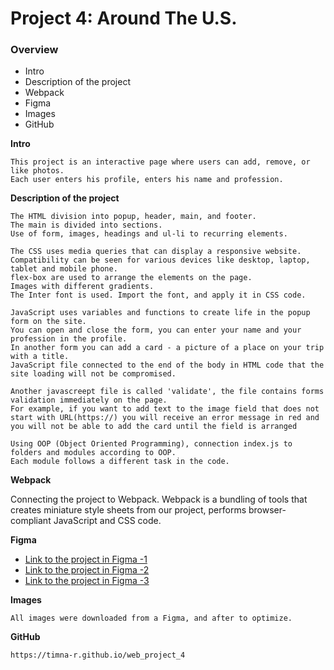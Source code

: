 # Project 4: Around The U.S.

### Overview
* Intro
* Description of the project
* Webpack
* Figma
* Images
* GitHub


**Intro**

    This project is an interactive page where users can add, remove, or like photos.
    Each user enters his profile, enters his name and profession.

**Description of the project**

    The HTML division into popup, header, main, and footer.
    The main is divided into sections.
    Use of form, images, headings and ul-li to recurring elements.

    The CSS uses media queries that can display a responsive website.
    Compatibility can be seen for various devices like desktop, laptop, tablet and mobile phone.
    flex-box are used to arrange the elements on the page.
    Images with different gradients.
    The Inter font is used. Import the font, and apply it in CSS code.

    JavaScript uses variables and functions to create life in the popup form on the site.
    You can open and close the form, you can enter your name and your profession in the profile.
    In another form you can add a card - a picture of a place on your trip with a title.
    JavaScript file connected to the end of the body in HTML code that the site loading will not be compromised.

    Another javascreept file is called 'validate', the file contains forms validation immediately on the page.
    For example, if you want to add text to the image field that does not start with URL(https://) you will receive an error message in red and you will not be able to add the card until the field is arranged

    Using OOP (Object Oriented Programming), connection index.js to folders and modules according to OOP.
    Each module follows a different task in the code.

**Webpack**

   Connecting the project to Webpack.
   Webpack is a bundling of tools that creates miniature style sheets from our project, performs browser-compliant JavaScript and CSS code.

**Figma**

* [Link to the project in Figma -1](https://www.figma.com/file/SurN1jaeEQIhuZEDMhmWWf/Sprint-4-Around-The-U.S.-desktop-mobile?node-id=0%3A1)
* [Link to the project in Figma -2](https://www.figma.com/file/m79HxYeZpOXRw0Tz2eZGOV/Sprint-5%3A-Around-The-U.S.-%7C-desktop-%2B-mobile?node-id=0%3A1)
* [Link to the project in Figma -3](https://www.figma.com/file/05izwsCh3F3UsBmHfHhUFQ/Sprint-6%3A-Around-The-U.S.?node-id=0%3A1)


**Images**

    All images were downloaded from a Figma, and after to optimize.

**GitHub**

    https://timna-r.github.io/web_project_4